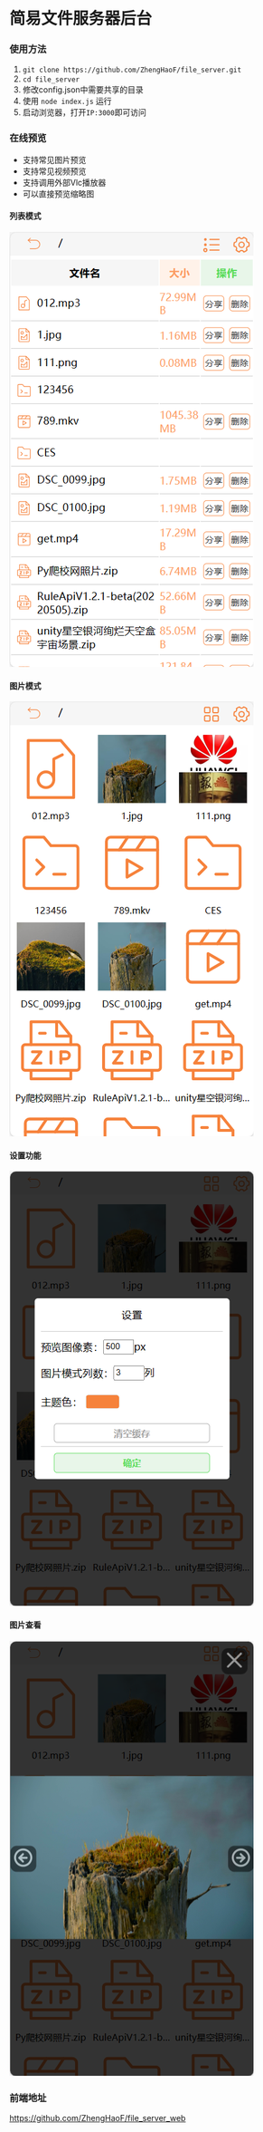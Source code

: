 # 简易文件服务器后台

### 使用方法
1. `git clone https://github.com/ZhengHaoF/file_server.git`
2. `cd file_server`
3. 修改config.json中需要共享的目录
4. 使用 `node index.js` 运行
5. 启动浏览器，打开`IP:3000`即可访问

### 在线预览
- 支持常见图片预览
- 支持常见视频预览
- 支持调用外部Vlc播放器
- 可以直接预览缩略图

#### 列表模式
![img.png](img%2Fimg.png)
#### 图片模式
![img_1.png](img%2Fimg_1.png)
#### 设置功能
![img_2.png](img%2Fimg_2.png)
#### 图片查看
![img_3.png](img%2Fimg_3.png)

### 前端地址
https://github.com/ZhengHaoF/file_server_web
